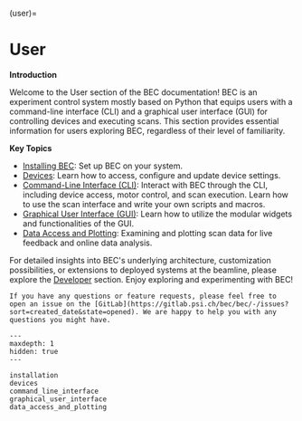 <!-- How do I use the BEC (client)? -->
(user)=
# User
**Introduction**

Welcome to the User section of the BEC documentation! BEC is an experiment control system mostly based on Python that equips users with a command-line interface (CLI) and a graphical user interface (GUI) for controlling devices and executing scans. This section provides essential information for users exploring BEC, regardless of their level of familiarity.

**Key Topics**

* [Installing BEC](#user.installation): Set up BEC on your system.
* [Devices](#user.devices): Learn how to access, configure and update device settings.
* [Command-Line Interface (CLI)](#user.command_line_interface): Interact with BEC through the CLI, including device access, motor control, and scan execution. Learn how to use the scan interface and write your own scripts and macros. 
* [Graphical User Interface (GUI)](#user.graphical_user_interface): Learn how to utilize the modular widgets and functionalities of the GUI.
* [Data Access and Plotting](#user.data_access_and_plotting): Examining and plotting scan data for live feedback and online data analysis.


For detailed insights into BEC's underlying architecture, customization possibilities, or extensions to deployed systems at the beamline, please explore the [Developer](#developer) section. Enjoy exploring and experimenting with BEC!

```{important}
If you have any questions or feature requests, please feel free to open an issue on the [GitLab](https://gitlab.psi.ch/bec/bec/-/issues?sort=created_date&state=opened). We are happy to help you with any questions you might have.
```

```{toctree}
---
maxdepth: 1
hidden: true
---

installation
devices
command_line_interface
graphical_user_interface
data_access_and_plotting
